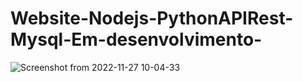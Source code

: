 # Website-Nodejs-PythonAPIRest-Mysql-Em-desenvolvimento-
![Screenshot from 2022-11-27 10-04-33](https://user-images.githubusercontent.com/98917042/204139566-1b787212-bfde-42a4-9e13-110fa8cb080b.png)
